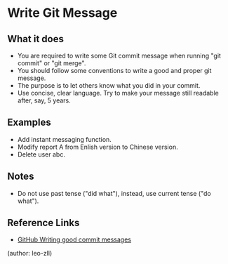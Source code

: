 # Write Git Message

## What it does

- You are required to write some Git commit message when running "git commit" or "git merge".
- You should follow some conventions to write a good and proper git message.
- The purpose is to let others know what you did in your commit.
- Use concise, clear language. Try to make your message still readable after, say, 5 years.

## Examples

- Add instant messaging function.
- Modify report A from Enlish version to Chinese version.
- Delete user abc.

## Notes

- Do not use past tense ("did what"), instead, use current tense ("do what").

## Reference Links
- [GitHub Writing good commit messages](https://github.com/erlang/otp/wiki/Writing-good-commit-messages)

(author: leo-zll)